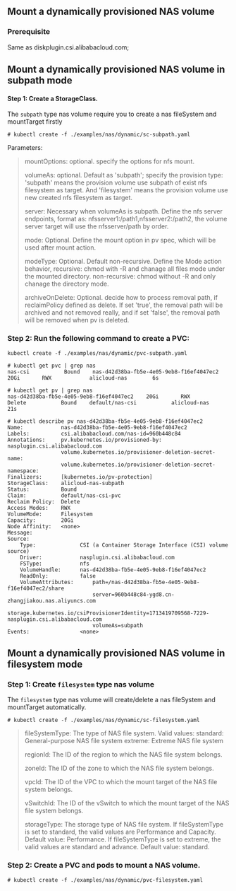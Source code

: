 ## Mount a dynamically provisioned NAS volume

### Prerequisite
Same as diskplugin.csi.alibabacloud.com;
## Mount a dynamically provisioned NAS volume in subpath mode

#### Step 1: Create a StorageClass.
The `subpath` type nas volume require you to create a nas fileSystem and mountTarget firstly

```
# kubectl create -f ./examples/nas/dynamic/sc-subpath.yaml
```

Parameters:

> mountOptions: optional. specify the options for nfs mount.
>
> volumeAs: optional. Default as 'subpath'; specify the provision type: 'subpath' means the provision volume use subpath of exist nfs filesystem as target. And 'filesystem' means the provision volume use new created nfs filesystem as target.
>
> server: Necessary when volumeAs is subpath. Define the nfs server endpoints, format as: nfsserver1:/path1,nfsserver2:/path2, the volume server target will use the nfsserver/path by order.
>
> mode: Optional. Define the mount option in pv spec, which will be used after mount action.
>
> modeType: Optional. Default non-recursive. Define the Mode action behavior, recursive: chmod with -R and chanage all files mode under the mounted directory. non-recursive: chmod without -R and only chanage the directory mode.
>
> archiveOnDelete: Optional. decide how to process removal path, if reclaimPolicy defined as delete. If set 'true', the removal path will be archived and not removed really, and if set 'false', the removal path will be removed when pv is deleted.

### Step 2: Run the following command to create a PVC:
```
kubectl create -f ./examples/nas/dynamic/pvc-subpath.yaml
```
```
# kubectl get pvc | grep nas
nas-csi           Bound    nas-d42d38ba-fb5e-4e05-9eb8-f16ef4047ec2    20Gi       RWX            alicloud-nas        6s

# kubectl get pv | grep nas
nas-d42d38ba-fb5e-4e05-9eb8-f16ef4047ec2    20Gi       RWX            Delete           Bound    default/nas-csi           alicloud-nas                 21s
```

```
# kubectl describe pv nas-d42d38ba-fb5e-4e05-9eb8-f16ef4047ec2
Name:            nas-d42d38ba-fb5e-4e05-9eb8-f16ef4047ec2
Labels:          csi.alibabacloud.com/nas-id=960b448c84
Annotations:     pv.kubernetes.io/provisioned-by: nasplugin.csi.alibabacloud.com
                 volume.kubernetes.io/provisioner-deletion-secret-name: 
                 volume.kubernetes.io/provisioner-deletion-secret-namespace: 
Finalizers:      [kubernetes.io/pv-protection]
StorageClass:    alicloud-nas-subpath
Status:          Bound
Claim:           default/nas-csi-pvc
Reclaim Policy:  Delete
Access Modes:    RWX
VolumeMode:      Filesystem
Capacity:        20Gi
Node Affinity:   <none>
Message:         
Source:
    Type:              CSI (a Container Storage Interface (CSI) volume source)
    Driver:            nasplugin.csi.alibabacloud.com
    FSType:            nfs
    VolumeHandle:      nas-d42d38ba-fb5e-4e05-9eb8-f16ef4047ec2
    ReadOnly:          false
    VolumeAttributes:      path=/nas-d42d38ba-fb5e-4e05-9eb8-f16ef4047ec2/share
                           server=960b448c84-ygd8.cn-zhangjiakou.nas.aliyuncs.com
                           storage.kubernetes.io/csiProvisionerIdentity=1713419709568-7229-nasplugin.csi.alibabacloud.com
                           volumeAs=subpath
Events:                <none>
```
## Mount a dynamically provisioned NAS volume in filesystem mode
### Step 1: Create `filesystem` type nas volume
The `filesystem` type nas volume will create/delete a nas fileSystem and mountTarget automatically.

```
# kubectl create -f ./examples/nas/dynamic/sc-filesystem.yaml
```
>fileSystemType: The type of NAS file system. 
> Valid values: 
> standard: General-purpose NAS file system 
> extreme: Extreme NAS file system
> 
> regionId: The ID of the region to which the NAS file system belongs.
> 
> zoneId: The ID of the zone to which the NAS file system belongs.
>
> vpcId: The ID of the VPC to which the mount target of the NAS file system belongs.
>
> vSwitchId: The ID of the vSwitch to which the mount target of the NAS file system belongs.
>
> storageType: The storage type of NAS file system.
> If fileSystemType is set to standard, the valid values are Performance and Capacity. Default value: Performance.
> If fileSystemType is set to extreme, the valid values are standard and advance. Default value: standard.

### Step 2: Create a PVC and pods to mount a NAS volume.
```
# kubectl create -f ./examples/nas/dynamic/pvc-filesystem.yaml
```

